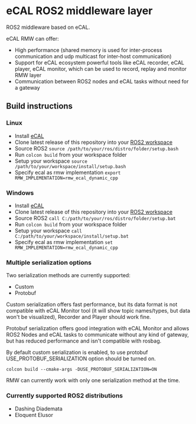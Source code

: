 # eCAL ROS2 middleware layer

ROS2 middleware based on eCAL.

eCAL RMW can offer:

* High performance (shared memory is used for inter-process communication and udp multicast for inter-host communication)
* Support for eCAL ecosystem powerful tools like eCAL recorder, eCAL player, eCAL monitor, which can be used to record, replay and monitor RMW layer
* Communication between ROS2 nodes and eCAL tasks without need for a gateway

## Build instructions

### Linux

* Install [eCAL](https://github.com/continental/ecal)
* Clone latest release of this repository into your [ROS2 workspace](https://index.ros.org/doc/ros2/Tutorials/Workspace/Creating-A-Workspace/)
* Source ROS2 `source /path/to/your/ros/distro/folder/setup.bash`
* Run `colcon build` from your workspace folder
* Setup your workspace `source /path/to/your/workspace/install/setup.bash`
* Specify ecal as rmw implementation `export RMW_IMPLEMENTATION=rmw_ecal_dynamic_cpp`

### Windows

* Install [eCAL](https://github.com/continental/ecal)
* Clone latest release of this repository into your [ROS2 workspace](https://index.ros.org/doc/ros2/Tutorials/Workspace/Creating-A-Workspace/)
* Source ROS2 `call C:/path/to/your/ros/distro/folder/setup.bat`
* Run `colcon build` from your workspace folder
* Setup your workspace `call C:/path/to/your/workspace/install/setup.bat`
* Specify ecal as rmw implementation `set RMW_IMPLEMENTATION=rmw_ecal_dynamic_cpp`


### Multiple serialization options

Two serialization methods are currently supported:

* Custom
* Protobuf

Custom serialization offers fast performance, but its data format is not compatible with eCAL Monitor tool (it will show topic names/types, but data won't be visualized), Recorder and Player should work fine.

Protobuf serialization offers good integration with eCAL Monitor and allows ROS2 Nodes and eCAL tasks to communicate without any kind of gateway, but has reduced performance and isn't compatible with rosbag.

By default custom serialization is enabled, to use protobuf USE_PROTOBUF_SERIALIZATION option should be turned on.

```
colcon build --cmake-args -DUSE_PROTOBUF_SERIALIZATION=ON
```

RMW can currently work with only one serialization method at the time.

### Currently supported ROS2 distributions

* Dashing Diademata
* Eloquent Elusor
